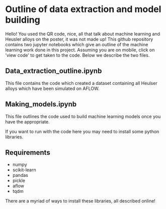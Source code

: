 # Outline of data extraction and model building

Hello! You used the QR code, nice, all that talk about machine learning and Heusler alloys on the poster, it was not made up! This github repository contains two jupyter notebooks which give an outline of the machine learning work done in this project. Assuming you are on mobile, click on 'view code' to get taken to the code. Below we describe the two files.

## Data_extraction_outline.ipynb 

This file contains the code which created a dataset containing all Heulser alloys which have been simulated on AFLOW.

## Making_models.ipynb

This file outlines the code used to build machine learning models once you have the appropriate.

If you want to run with the code here you may need to install some python libraries.

## Requirements
* numpy
* scikit-learn
* pandas
* pickle
* aflow 
* tqdm

There are a myriad of ways to install these libraries, all described online!




